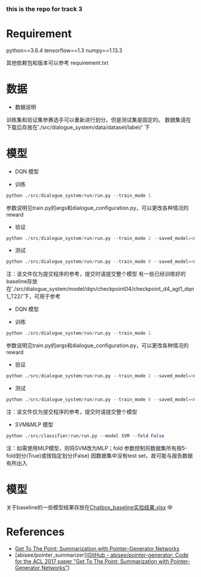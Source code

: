 ### this is the repo for track 3
# Requirement

python==3.6.4
tensorflow==1.3
numpy==1.13.3

其他依赖包和版本可以参考 requirement.txt

# 数据

* 数据说明

训练集和验证集参赛选手可以重新进行划分。但是测试集是固定的。
数据集请在下载后存放在'./src/dialogue_system/data/dataset/label/' 下

# 模型

- DQN 模型
* 训练
```python
python ./src/dialogue_system/run/run.py --train_mode 1
 ```
参数说明见train.py的args和dialogue_configuration.py，可以更改各种情况的reward

* 验证
```python
python ./src/dialogue_system/run/run.py --train_mode 2 --saved_model=<model_dir> 
 ```

* 测试
```python
python ./src/dialogue_system/run/run.py --train_mode 0 --saved_model=<model_dir> 
 ```
 
注：该文件仅为提交程序的参考，提交时请提交整个模型
    有一些已经训练好的baseline存放在'./src/dialogue_system/model/dqn/checkpoint04/checkpoint_d4_agt1_dqn1_T22/'下，可用于参考

- DQN 模型
* 训练
```python
python ./src/dialogue_system/run/run.py --train_mode 1
 ```
参数说明见train.py的args和dialogue_configuration.py，可以更改各种情况的reward

* 验证
```python
python ./src/dialogue_system/run/run.py --train_mode 2 --saved_model=<model_dir> 
 ```

* 测试
```python
python ./src/dialogue_system/run/run.py --train_mode 0 --saved_model=<model_dir> 
 ```
 
注：该文件仅为提交程序的参考，提交时请提交整个模型

- SVM&MLP 模型
```python
python ./src/classifier/run/run.py --model SVM --fold False 
 ```
注：如需使用MLP模型，则将SVM改为MLP；fold 参数控制将数据集所有按5-fold划分(True)或按指定划分(False)
因数据集中没有test set，故可能与报告数据有所出入

# 模型
关于baseline的一些模型结果存放在[Chatbox_baseline实验结果.xlsx](./Chatbox_baseline实验结果.xlsx) 中

# References

- [Get To The Point: Summarization with Pointer-Generator Networks](https://arxiv.org/abs/1704.04368)
- [abisee/pointer_summarizer]([GitHub - abisee/pointer-generator: Code for the ACL 2017 paper "Get To The Point: Summarization with Pointer-Generator Networks"](https://github.com/abisee/pointer-generator))

